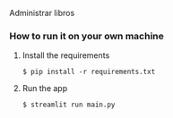 Administrar libros

### How to run it on your own machine

1. Install the requirements

   ```
   $ pip install -r requirements.txt
   ```

2. Run the app

   ```
   $ streamlit run main.py
   ```
